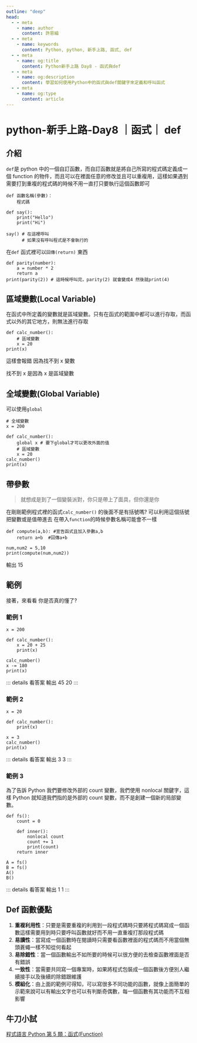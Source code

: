 ```yaml
---
outline: "deep"
head:
  - - meta
    - name: author
      content: 許恩綸
  - - meta
    - name: keywords
      content: Python, python, 新手上路, 函式, def
  - - meta
    - name: og:title
      content: Python新手上路 Day8 - 函式與def
  - - meta
    - name: og:description
      content: 學習如何使用Python中的函式與def關鍵字來定義和呼叫函式
  - - meta
    - name: og:type
      content: article
---
```


# python-新手上路-Day8 ｜函式｜ def

## 介紹

`def`是 python 中的一個自訂函數，而自訂函數就是將自己所寫的程式碼定義成一個 function 的物件，而且可以在裡面任意的修改並且可以重複用，這樣如果遇到需要打到重複的程式碼的時候不用一直打只要執行這個函數即可

```python=
def 函數名稱(參數)：
    程式碼
```

```python=
def say():
    print("Hello")
    print("Hi")

say() # 在這裡呼叫
      # 如果沒有呼叫程式是不會執行的
```

在`def` 函式裡可以`回傳(return)` 東西

```python=
def parity(number):
    a = number * 2
    return a
print(parity(2)) # 這時候呼叫完，parity(2) 就會變成4 然後就print(4)
```

## 區域變數(Local Variable)

在函式中所定義的變數就是區域變數。只有在函式的範圍中都可以進行存取，而函式以外的其它地方，則無法進行存取

```python=
def calc_number():
    # 區域變數
    x = 20
print(x)
```

這樣會報錯 因為找不到 x 變數

找不到 x 是因為 x 是區域變數

## 全域變數(Global Variable)

可以使用`global`

```python=
# 全域變數
x = 200

def calc_number():
    global x # 要下global才可以更改外面的值
    # 區域變數
    x = 20
calc_number()
print(x)
```

## 帶參數

> 就想成是到了一個變裝派對，你只是帶上了面具，但你還是你

在剛剛範例程式裡的函式`calc_number()` 的後面不是有括號嗎?
可以利用這個括號把變數或是值帶進去
在帶入`function`的時候參數名稱可能會不一樣

```python=
def compute(a,b): #宣告函式且加入參數a,b
    return a+b  #回傳a+b

num,num2 = 5,10
print(compute(num,num2))
```

輸出 15

## 範例

接著，來看看 你是否真的懂了?

### 範例 1

```python=
x = 200

def calc_number():
    x = 20 + 25
    print(x)

calc_number()
x -= 180
print(x)
```

::: details 看答案
輸出
45
20
:::

### 範例 2

```python=
x = 20

def calc_number():
    print(x)

x = 3
calc_number()
print(x)
```

::: details 看答案
輸出
3
3
:::

### 範例 3

為了告訴 Python 我們要修改外部的 count 變數，我們使用 nonlocal 關鍵字，這樣 Python 就知道我們指的是外部的 count 變數，而不是創建一個新的局部變數。

```python=
def fs():
    count = 0

    def inner():
        nonlocal count
        count += 1
        print(count)
    return inner

A = fs()
B = fs()
A()
B()
```

::: details 看答案
輸出
1
1
:::

## Def 函數優點

1. **重複利用性**：只要是需要重複的利用到一段程式碼時只要將程式碼寫成一個函數這樣需要用到時只要呼叫函數就好而不用一直重複打那段程式碼
2. **易讀性**：當寫成一個函數時在閱讀時只需要看函數裡面的程式碼而不用當個無頭蒼蠅一樣不知從何看起
3. **易除錯性**：當一個函數輸出不如所要的時候可以很方便的去檢查函數裡面是否有錯誤
4. **一致性**：當需要共同寫一個專案時，如果將程式包裝成一個函數後方便別人繼續接手以及後續的除錯跟維護
5. **模組化**：由上面的範例可得知，可以寫很多不同功能的函數，就像上面簡單的示範來說可以有輸出文字也可以有判斷奇偶數，每一個函數有其功能而不互相影響

## 牛刀小試

[程式語言 Python 第 5 類：函式(Function)](https://jbprogramnotes.com/2020/05/tqc-%e7%a8%8b%e5%bc%8f%e8%aa%9e%e8%a8%80python-%e7%ac%ac5%e9%a1%9e%ef%bc%9a%e5%87%bd%e5%bc%8ffunction/)
